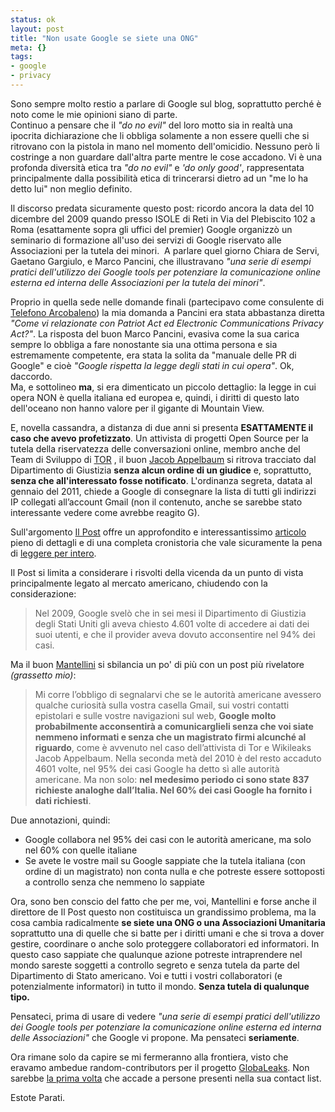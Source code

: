 ```yaml
--- 
status: ok
layout: post
title: "Non usate Google se siete una ONG"
meta: {}
tags: 
- google
- privacy
---
```

Sono sempre molto restio a parlare di Google sul blog, soprattutto perché è noto come le mie opinioni siano di parte.  
Continuo a pensare che il *"do no evil"* del loro motto sia in realtà una ipocrita dichiarazione che li obbliga solamente a non essere quelli che si ritrovano con la pistola in mano nel momento dell'omicidio. Nessuno però li costringe a non guardare dall'altra parte mentre le cose accadono. Vi è una profonda diversità etica tra *"do no evil"* e *'do only good'*, rappresentata principalmente dalla possibilità etica di trincerarsi dietro ad un "me lo ha detto lui" non meglio definito. 

Il discorso predata sicuramente questo post: ricordo ancora la data del 10 dicembre del 2009 quando presso ISOLE di Reti in Via del Plebiscito 102 a Roma (esattamente sopra gli uffici del premier) Google organizzò un seminario di formazione all'uso dei servizi di Google riservato alle Associazioni per la tutela dei minori.  A parlare quel giorno Chiara de Servi, Gaetano Gargiulo, e Marco Pancini, che illustravano *"una serie di esempi pratici dell'utilizzo dei Google tools per potenziare la comunicazione online esterna ed interna delle Associazioni per la tutela dei minori"*.  
  
Proprio in quella sede nelle domande finali (partecipavo come consulente di [Telefono Arcobaleno][telarco]) la mia domanda a Pancini era stata abbastanza diretta *"Come vi relazionate con Patriot Act ed Electronic Communications Privacy Act?"*. La risposta del buon Marco Pancini, evasiva come la sua carica sempre lo obbliga a fare nonostante sia una ottima persona e sia estremamente competente, era stata la solita da "manuale delle PR di Google" e cioè *"Google rispetta la legge degli stati in cui opera"*. Ok, daccordo.  
Ma, e sottolineo **ma**, si era dimenticato un piccolo dettaglio: la legge in cui opera NON è quella italiana ed europea e, quindi, i diritti di questo lato dell'oceano non hanno valore per il gigante di Mountain View.  
  
E, novella cassandra, a distanza di due anni si presenta **ESATTAMENTE il caso che avevo profetizzato**. Un attivista di progetti Open Source per la tutela della riservatezza delle conversazioni online, membro anche del Team di Sviluppo di [TOR](http://torproject.org) , il buon [Jacob Appelbaum][apple] si ritrova tracciato dal Dipartimento di Giustizia **senza alcun ordine di un giudice** e, soprattutto, **senza che all'interessato fosse notificato**. L'ordinanza segreta, datata al gennaio del 2011, chiede a Google di consegnare la lista di tutti gli indirizzi IP collegati all’account Gmail (non il contenuto, anche se sarebbe stato interessante vedere come avrebbe reagito G).  
  
Sull'argomento [Il Post][post] offre un approfondito e interessantissimo [articolo][post] pieno di dettagli e di una completa cronistoria che vale sicuramente la pena di [leggere per intero][post].  
  
Il Post si limita a considerare i risvolti della vicenda da un punto di vista principalmente legato al mercato americano, chiudendo con la considerazione:

> Nel 2009, Google svelò che in sei mesi il Dipartimento di Giustizia degli Stati Uniti gli aveva chiesto 4.601 volte di accedere ai dati dei suoi utenti, e che il provider aveva dovuto acconsentire nel 94% dei casi.  
  
Ma il buon [Mantellini][mante] si sbilancia un po' di più con un post più rivelatore *(grassetto mio)*:
  
> Mi corre l’obbligo di segnalarvi che se le autorità americane avessero qualche curiosità sulla vostra casella Gmail, sui vostri contatti epistolari e sulle vostre navigazioni sul web, **Google molto probabilmente acconsentirà a comunicarglieli senza che voi siate nemmeno informati e senza che un magistrato firmi alcunché al riguardo**, come è avvenuto nel caso dell’attivista di Tor e Wikileaks Jacob Appelbaum. Nella seconda metà del 2010 è del resto accaduto 4601 volte, nel 95% dei casi Google ha detto sì alle autorità americane. Ma non solo: **nel medesimo periodo ci sono state 837 richieste analoghe dall’Italia. Nel 60% dei casi Google ha fornito i dati richiesti**.

Due annotazioni, quindi:  
  
* Google collabora nel 95% dei casi con le autorità americane, ma solo nel 60% con quelle italiane
* Se avete le vostre mail su Google sappiate che la tutela italiana (con ordine di un magistrato) non conta nulla e che potreste essere sottoposti a controllo senza che nemmeno lo sappiate

Ora, sono ben conscio del fatto che per me, voi, Mantellini e forse anche il direttore de Il Post questo non costituisca un grandissimo problema, ma la cosa cambia radicalmente **se siete una ONG o una Associazioni Umanitaria** soprattutto una di quelle che si batte per i diritti umani e che si trova a dover gestire, coordinare o anche solo proteggere collaboratori ed informatori. In questo caso sappiate che qualunque azione potreste intraprendere nel mondo sareste soggetti a controllo segreto e senza tutela da parte del Dipartimento di Stato americano. Voi e tutti i vostri collaboratori (e potenzialmente informatori) in tutto il mondo. **Senza tutela di qualunque tipo.**  
  
Pensateci, prima di usare di vedere *"una serie di esempi pratici dell'utilizzo dei Google tools per potenziare la comunicazione online esterna ed interna delle Associazioni"* che Google vi propone. Ma pensateci **seriamente**.   
  
Ora rimane solo da capire se mi fermeranno alla frontiera, visto che eravamo ambedue random-contributors per il progetto [GlobaLeaks](http://globaleaks.org). Non sarebbe [la prima volta](http://news.cnet.com/8301-27080_3-20023341-245.html) che accade a persone presenti nella sua contact list.  
  
Estote Parati.

[telarco]: http://www.telefonoarcobaleno.org/
[apple]: http://en.wikipedia.org/wiki/Jacob_Appelbaum
[post]: http://www.ilpost.it/2011/10/10/la-polizia-americana-e-le-caselle-email/
[mante]: http://www.mantellini.it/?p=15747